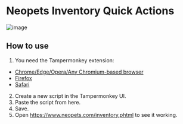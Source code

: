 # Neopets Inventory Quick Actions

![image](https://github.com/lsfgrd/neopets-inventory-quick-actions/assets/9519976/f6017916-eca7-4898-8d3e-90cbf6ae143c)


## How to use
1. You need the Tampermonkey extension:
- [Chrome/Edge/Opera/Any Chromium-based browser](https://chrome.google.com/webstore/detail/tampermonkey/dhdgffkkebhmkfjojejmpbldmpobfkfo)
- [Firefox](https://addons.mozilla.org/en-US/firefox/addon/tampermonkey/)
- [Safari](https://www.tampermonkey.net/index.php?browser=safari&locale=en)

2. Create a new script in the Tampermonkey UI.
3. Paste the script from here.
4. Save.
5. Open https://www.neopets.com/inventory.phtml to see it working.
